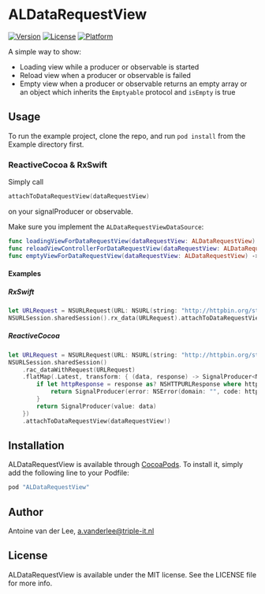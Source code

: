 # ALDataRequestView

[![Version](https://img.shields.io/cocoapods/v/ALDataRequestView.svg?style=flat)](http://cocoapods.org/pods/ALDataRequestView)
[![License](https://img.shields.io/cocoapods/l/ALDataRequestView.svg?style=flat)](http://cocoapods.org/pods/ALDataRequestView)
[![Platform](https://img.shields.io/cocoapods/p/ALDataRequestView.svg?style=flat)](http://cocoapods.org/pods/ALDataRequestView)

A simple way to show:

* Loading view while a producer or observable is started
* Reload view when a producer or observable is failed
* Empty view when a producer or observable returns an empty array or an object which inherits the `Emptyable` protocol and `isEmpty` is true

## Usage

To run the example project, clone the repo, and run `pod install` from the Example directory first.

### ReactiveCocoa & RxSwift
Simply call 

```swift
attachToDataRequestView(dataRequestView)
```
on your signalProducer or observable. 

Make sure you implement the `ALDataRequestViewDataSource`:

```swift
func loadingViewForDataRequestView(dataRequestView: ALDataRequestView) -> UIView?
func reloadViewControllerForDataRequestView(dataRequestView: ALDataRequestView) -> ALDataReloadType?
func emptyViewForDataRequestView(dataRequestView: ALDataRequestView) -> UIView?
```

#### Examples
##### RxSwift

```swift
let URLRequest = NSURLRequest(URL: NSURL(string: "http://httpbin.org/status/400")!)
NSURLSession.sharedSession().rx_data(URLRequest).attachToDataRequestView(dataRequestView!).subscribe()
```
##### ReactiveCocoa

```swift
let URLRequest = NSURLRequest(URL: NSURL(string: "http://httpbin.org/status/400")!)
NSURLSession.sharedSession()
    .rac_dataWithRequest(URLRequest)
    .flatMap(.Latest, transform: { (data, response) -> SignalProducer<NSData, NSError> in
        if let httpResponse = response as? NSHTTPURLResponse where httpResponse.statusCode > 299 {
            return SignalProducer(error: NSError(domain: "", code: httpResponse.statusCode, userInfo: nil))
        }
        return SignalProducer(value: data)
    })
    .attachToDataRequestView(dataRequestView!)

```


## Installation

ALDataRequestView is available through [CocoaPods](http://cocoapods.org). To install
it, simply add the following line to your Podfile:

```ruby
pod "ALDataRequestView"
```

## Author

Antoine van der Lee, a.vanderlee@triple-it.nl

## License

ALDataRequestView is available under the MIT license. See the LICENSE file for more info.
